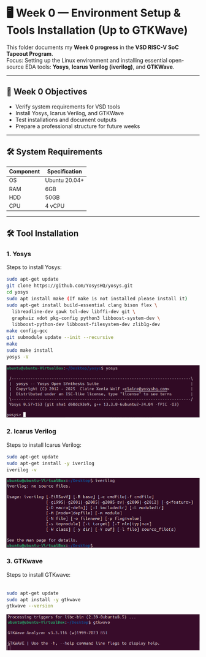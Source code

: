# 🖥️ Week 0 — Environment Setup & Tools Installation (Up to GTKWave)

This folder documents my **Week 0 progress** in the **VSD RISC-V SoC Tapeout Program**.  
Focus: Setting up the Linux environment and installing essential open-source EDA tools: **Yosys**, **Icarus Verilog (iverilog)**, and **GTKWave**.

---

## 📌 Week 0 Objectives
- Verify system requirements for VSD tools
- Install Yosys, Icarus Verilog, and GTKWave
- Test installations and document outputs
- Prepare a professional structure for future weeks

---

## 🛠️ System Requirements

| Component | Specification |
|-----------|---------------|
| OS        | Ubuntu 20.04+ |
| RAM       | 6GB           |
| HDD       | 50GB          |
| CPU       | 4 vCPU        |


---

## 🛠️ Tool Installation

### 1. **Yosys**
Steps to install Yosys:
```bash
sudo apt-get update
git clone https://github.com/YosysHQ/yosys.git
cd yosys
sudo apt install make (If make is not installed please install it)
sudo apt-get install build-essential clang bison flex \
  libreadline-dev gawk tcl-dev libffi-dev git \
  graphviz xdot pkg-config python3 libboost-system-dev \
  libboost-python-dev libboost-filesystem-dev zlib1g-dev 
make config-gcc
git submodule update --init --recursive
make
sudo make install 
yosys -V

```
![Yosys Installation](YOSYS.png)

### 2. **Icarus Verilog**
Steps to install Icarus Verilog:
```bash
sudo apt-get update
sudo apt-get install -y iverilog
iverilog -v

```
![Icarus Verilog Installation](iverilog.png)

### 3. **GTKwave**
Steps to install GTKwave:
```bash

sudo apt-get update
sudo apt install -y gtkwave
gtkwave --version
```
![GTKWave Installation](GTKwave.png)
